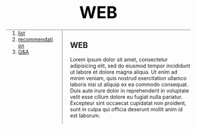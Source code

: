 <html>
<head>
  <title>WEB - CSS</title>
  <meta charset="utf-8">
  <style>
    body{
      margin:0;
    }
    h1 {
      font-size:45px;
      text-align: center;
      border-bottom:1px solid gray;
      margin:0;
      padding:20px;
    }
    #web{
      color:black;
      text-decoration:none;
    }
    ol{
      border-right:1px solid gray;
      width:100px;
      margin:0;
      padding-right:20px;
    }
    #grid{
      display: grid;
      grid-template-columns: 150px 1fr;
    }
    #grid ol{
      padding-left:33px;
    }
    #grid #article{
      padding-left:25px;
    }
  </style>
</head>
<body>
  <h1><a id="web" href="index.html">WEB</a></h1>
  <div id="grid">
    <ol>
      <li><a href="manu_list.html">list</a></li>
      <li><a href="manu_recommendation.html">recommendation</a></li>
      <li><a href="manu_question.html">Q&A</a></li>
    </ol>
    <div id="article">
        <h2>WEB</h2>
        <p>
          Lorem ipsum dolor sit amet, consectetur adipisicing elit, sed do eiusmod tempor incididunt ut labore et dolore magna aliqua. Ut enim ad minim veniam, quis nostrud exercitation ullamco laboris nisi ut aliquip ex ea commodo consequat. Duis aute irure dolor in reprehenderit in voluptate velit esse cillum dolore eu fugiat nulla pariatur. Excepteur sint occaecat cupidatat non proident, sunt in culpa qui officia deserunt mollit anim id est laborum.
        </p>
      </div>
  </div>
  </body>
  </html>
